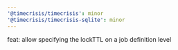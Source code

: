```yaml
---
'@timecrisis/timecrisis': minor
'@timecrisis/timecrisis-sqlite': minor
---
```


feat: allow specifying the lockTTL on a job definition level
